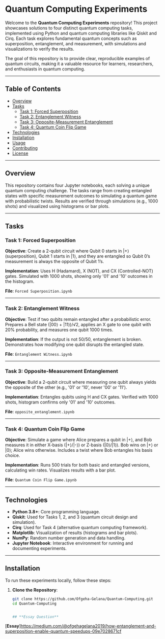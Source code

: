 # Quantum Computing Experiments

Welcome to the **Quantum Computing Experiments** repository! This project showcases solutions to four distinct quantum computing tasks, implemented using Python and quantum computing libraries like Qiskit and Cirq. Each task explores fundamental quantum concepts such as superposition, entanglement, and measurement, with simulations and visualizations to verify the results.

The goal of this repository is to provide clear, reproducible examples of quantum circuits, making it a valuable resource for learners, researchers, and enthusiasts in quantum computing.

---

## Table of Contents
- [Overview](#overview)
- [Tasks](#tasks)
  - [Task 1: Forced Superposition](#task-1-forced-superposition)
  - [Task 2: Entanglement Witness](#task-2-entanglement-witness)
  - [Task 3: Opposite-Measurement Entanglement](#task-3-opposite-measurement-entanglement)
  - [Task 4: Quantum Coin Flip Game](#task-4-quantum-coin-flip-game)
- [Technologies](#technologies)
- [Installation](#installation)
- [Usage](#usage)
- [Contributing](#contributing)
- [License](#license)

---

## Overview
This repository contains four Jupyter notebooks, each solving a unique quantum computing challenge. The tasks range from creating entangled states with specific measurement outcomes to simulating a quantum game with probabilistic twists. Results are verified through simulations (e.g., 1000 shots) and visualized using histograms or bar plots.

---

## Tasks

### Task 1: Forced Superposition
**Objective**: Create a 2-qubit circuit where Qubit 0 starts in |+⟩ (superposition), Qubit 1 starts in |1⟩, and they are entangled so Qubit 0’s measurement is always the opposite of Qubit 1’s.

**Implementation**: Uses H (Hadamard), X (NOT), and CX (Controlled-NOT) gates. Simulated with 1000 shots, showing only '01' and '10' outcomes in the histogram.

**File**: `Forced Superposition.ipynb`

---

### Task 2: Entanglement Witness
**Objective**: Test if two qubits remain entangled after a probabilistic error. Prepares a Bell state (|00⟩ + |11⟩)/√2, applies an X gate to one qubit with 20% probability, and measures one qubit 1000 times.

**Implementation**: If the output is not 50/50, entanglement is broken. Demonstrates how modifying one qubit disrupts the entangled state.

**File**: `Entanglement Witness.ipynb`

---

### Task 3: Opposite-Measurement Entanglement
**Objective**: Build a 2-qubit circuit where measuring one qubit always yields the opposite of the other (e.g., '01' or '10', never '00' or '11').

**Implementation**: Entangles qubits using H and CX gates. Verified with 1000 shots, histogram confirms only '01' and '10' outcomes.

**File**: `opposite_entanglement.ipynb`

---

### Task 4: Quantum Coin Flip Game
**Objective**: Simulate a game where Alice prepares a qubit in |+⟩, and Bob measures it in either X-basis (|+⟩/|-⟩) or Z-basis (|0⟩/|1⟩). Bob wins on |+⟩ or |0⟩; Alice wins otherwise. Includes a twist where Bob entangles his basis choice.

**Implementation**: Runs 500 trials for both basic and entangled versions, calculating win rates. Visualizes results with a bar plot.

**File**: `Quantum Coin Flip Game.ipynb`

---

## Technologies
- **Python 3.8+**: Core programming language.
- **Qiskit**: Used for Tasks 1, 2, and 3 (quantum circuit design and simulation).
- **Cirq**: Used for Task 4 (alternative quantum computing framework).
- **Matplotlib**: Visualization of results (histograms and bar plots).
- **NumPy**: Random number generation and data handling.
- **Jupyter Notebook**: Interactive environment for running and documenting experiments.

---

## Installation
To run these experiments locally, follow these steps:

1. **Clone the Repository**:
   ```bash
   git clone https://github.com/Ofgeha-Gelana/Quantum-Computing.git
   cd Quantum-Computing


   ## **Essay Question**
[**Essay**]https://medium.com/@ofgehagelana2019/how-entanglement-and-superposition-enable-quantum-speedups-09e7028671cf